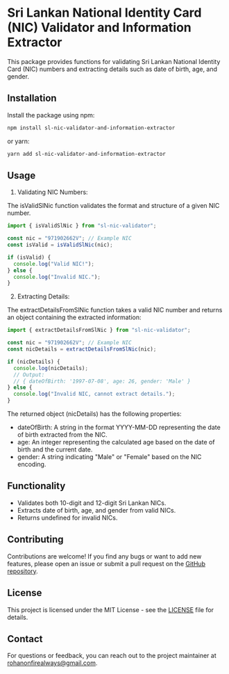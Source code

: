 # Sri Lankan National Identity Card (NIC) Validator and Information Extractor

This package provides functions for validating Sri Lankan National Identity Card (NIC) numbers and extracting details such as date of birth, age, and gender.

## Installation

Install the package using npm:

```sh
npm install sl-nic-validator-and-information-extractor
```

or yarn:

```sh
yarn add sl-nic-validator-and-information-extractor
```

## Usage

1. Validating NIC Numbers:

The isValidSlNic function validates the format and structure of a given NIC number.

```javascript
import { isValidSlNic } from "sl-nic-validator";

const nic = "971902662V"; // Example NIC
const isValid = isValidSlNic(nic);

if (isValid) {
  console.log("Valid NIC!");
} else {
  console.log("Invalid NIC.");
}
```

2. Extracting Details:

The extractDetailsFromSlNic function takes a valid NIC number and returns an object containing the extracted information:

```javascript
import { extractDetailsFromSlNic } from "sl-nic-validator";

const nic = "971902662V"; // Example NIC
const nicDetails = extractDetailsFromSlNic(nic);

if (nicDetails) {
  console.log(nicDetails);
  // Output:
  // { dateOfBirth: '1997-07-08', age: 26, gender: 'Male' }
} else {
  console.log("Invalid NIC, cannot extract details.");
}
```

The returned object (nicDetails) has the following properties:

- dateOfBirth: A string in the format YYYY-MM-DD representing the date of birth extracted from the NIC.
- age: An integer representing the calculated age based on the date of birth and the current date.
- gender: A string indicating "Male" or "Female" based on the NIC encoding.

## Functionality

- Validates both 10-digit and 12-digit Sri Lankan NICs.
- Extracts date of birth, age, and gender from valid NICs.
- Returns undefined for invalid NICs.

## Contributing

Contributions are welcome! If you find any bugs or want to add new features, please open an issue or submit a pull request on the [GitHub repository](https://github.com/jayarajrohan/sl-nic-validator-and-information-extractor).

## License

This project is licensed under the MIT License - see the [LICENSE](LICENSE) file for details.

## Contact

For questions or feedback, you can reach out to the project maintainer at rohanonfirealways@gmail.com.
